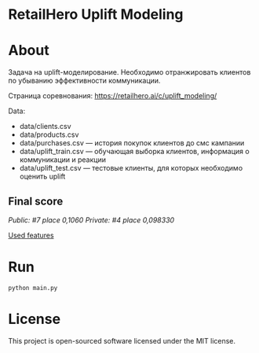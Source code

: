 RetailHero Uplift Modeling
==========================

# About
Задача на uplift-моделирование. Необходимо отранжировать клиентов по убыванию эффективности коммуникации.

Страница соревнования: https://retailhero.ai/c/uplift_modeling/

Data:
- data/clients.csv
- data/products.csv
- data/purchases.csv — история покупок клиентов до смс кампании
- data/uplift_train.csv — обучающая выборка клиентов, информация о коммуникации и реакции
- data/uplift_test.csv — тестовые клиенты, для которых необходимо оценить uplift

## Final score

*Public: #7 place 0,1060*
*Private: #4 place 0,098330*

[Used features](https://github.com/feldlime/X5RetailHeroUplift/wiki/Features)

# Run

`python main.py`

# License

This project is open-sourced software licensed under the MIT license.
